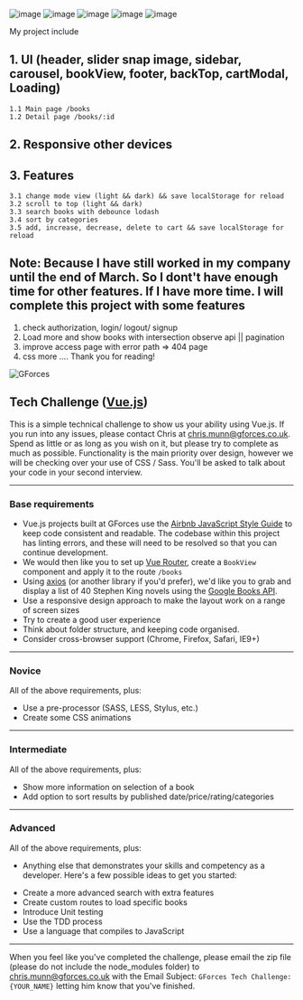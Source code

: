 ![image](https://user-images.githubusercontent.com/76526952/157793701-ab0bf69e-3b6e-436b-b1df-aeb4d6f7929c.png)
![image](https://user-images.githubusercontent.com/76526952/157793823-0590cf02-d6ab-4788-b04f-ec299077490f.png)
![image](https://user-images.githubusercontent.com/76526952/157793859-1351e414-75b6-4cce-9159-50dd99736a85.png)
![image](https://user-images.githubusercontent.com/76526952/157793900-c682a396-d9bf-4abf-92df-34f142960f4a.png)
![image](https://user-images.githubusercontent.com/76526952/157793977-7f2a574f-2821-4bf4-9873-06d34ed0fdc7.png)

My project include
## 1. UI (header, slider snap image, sidebar, carousel, bookView, footer, backTop, cartModal, Loading)
    1.1 Main page /books
    1.2 Detail page /books/:id   
## 2. Responsive other devices
## 3. Features
    3.1 change mode view (light && dark) && save localStorage for reload
    3.2 scroll to top (light && dark)
    3.3 search books with debounce lodash
    3.4 sort by categories
    3.5 add, increase, decrease, delete to cart && save localStorage for reload
## Note: Because I have still worked in my company until the end of March. So I dont't have enough time for other features. If I have more time. I will complete this project with some features 
1. check authorization, login/ logout/ signup
2. Load more and show books with intersection observe api || pagination
3. improve access page with error path => 404 page 
4. css more 
....
Thank you for reading!

![GForces][logo]

## Tech Challenge ([Vue.js][6])

This is a simple technical challenge to show us your ability using Vue.js. If you run into any issues, please contact Chris at [chris.munn@gforces.co.uk][1]. Spend as little or as long as you wish on it, but please try to complete as much as possible. Functionality is the main priority over design, however we will be checking over your use of CSS / Sass. You'll be asked to talk about your code in your second interview. 

-------

### Base requirements
* Vue.js projects built at GForces use the [Airbnb JavaScript Style Guide][2] to keep code consistent and readable. The codebase within this project has linting errors, and these will need to be resolved so that you can continue development.
* We would then like you to set up [Vue Router][3], create a `BookView` component and apply it to the route `/books`
* Using [axios][4] (or another library if you'd prefer), we'd like you to grab and display a list of 40 Stephen King novels using the [Google Books API][5].
* Use a responsive design approach to make the layout work on a range of screen sizes
* Try to create a good user experience
* Think about folder structure, and keeping code organised.
* Consider cross-browser support (Chrome, Firefox, Safari, IE9+)

-------

### Novice
All of the above requirements, plus:
* Use a pre-processor (SASS, LESS, Stylus, etc.)
* Create some CSS animations

-------

### Intermediate
All of the above requirements, plus:
* Show more information on selection of a book
* Add option to sort results by published date/price/rating/categories

-------

### Advanced
All of the above requirements, plus:
* Anything else that demonstrates your skills and competency as a developer. Here's a few possible ideas to get you started:

+ Create a more advanced search with extra features
+ Create custom routes to load specific books
+ Introduce Unit testing
+ Use the TDD process
+ Use a language that compiles to JavaScript

-------

When you feel like you've completed the challenge, please email the zip file  (please do not include the node_modules folder) to [chris.munn@gforces.co.uk][1] with the Email Subject: `GForces Tech Challenge: {YOUR_NAME}` letting him know that you've finished.

[logo]: src/assets/logo.svg
[1]: mailto:chris.munn@gforces.co.uk
[2]: https://github.com/airbnb/javascript
[3]: https://router.vuejs.org
[4]: https://github.com/axios/axios
[5]: https://developers.google.com/books/docs/v1/using#PerformingSearch
[6]: https://vuejs.org


